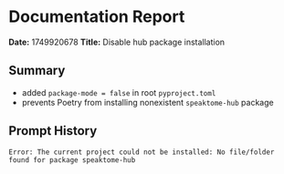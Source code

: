 # Documentation Report

**Date:** 1749920678
**Title:** Disable hub package installation

## Summary
- added `package-mode = false` in root `pyproject.toml`
- prevents Poetry from installing nonexistent `speaktome-hub` package

## Prompt History
```
Error: The current project could not be installed: No file/folder found for package speaktome-hub
```
